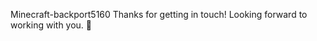 Minecraft-backport5160
Thanks for getting in touch!
Looking forward to working with you.
:black_heart:
